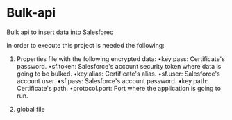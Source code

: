 # Bulk-api
Bulk api to insert data into Salesforec

In order to execute this project is needed the following:
  1. Properties file with the following encrypted data:
    •key.pass: Certificate's password.
    •sf.token: Salesforce's account security token where data is going to be bulked.
    •key.alias: Certificate's alias.
    •sf.user: Salesforce's account user.
    •sf.pass: Salesforce's account password.
    •key.path: Certificate's path.
    •protocol.port: Port where the application is going to run.

  2. global file
